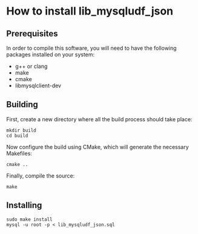 # How to install lib_mysqludf_json

## Prerequisites

In order to compile this software, you will need to have the following packages installed on your system:

- g++ or clang
- make
- cmake
- libmysqlclient-dev

## Building

First, create a new directory where all the build process should take place:

	mkdir build
	cd build

Now configure the build using CMake, which will generate the necessary Makefiles:

	cmake ..

Finally, compile the source:

	make

## Installing

	sudo make install
	mysql -u root -p < lib_mysqludf_json.sql
